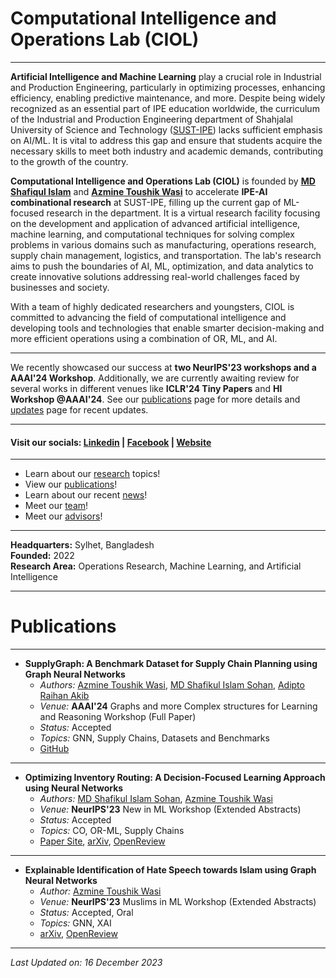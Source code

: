 # Computational Intelligence and Operations Lab (CIOL)

---

**Artificial Intelligence and Machine Learning** play a crucial role in Industrial and Production Engineering, particularly in optimizing processes, enhancing efficiency, enabling predictive maintenance, and more. Despite being widely recognized as an essential part of IPE education worldwide, the curriculum of the Industrial and Production Engineering department of Shahjalal University of Science and Technology ([SUST-IPE](https://www.sust.edu/d/ipe)) lacks sufficient emphasis on AI/ML. It is vital to address this gap and ensure that students acquire the necessary skills to meet both industry and academic demands, contributing to the growth of the country.

**Computational Intelligence and Operations Lab (CIOL)** is founded by [**MD Shafiqul Islam**](https://www.linkedin.com/in/md-shafikul-islam-sohan/) and [**Azmine Toushik Wasi**](https://azminewasi.github.io/) to accelerate **IPE-AI combinational research** at SUST-IPE, filling up the current gap of ML-focused research in the department. It is a virtual research facility focusing on the development and application of advanced artificial intelligence, machine learning, and computational techniques for solving complex problems in various domains such as manufacturing, operations research, supply chain management, logistics, and transportation. The lab's research aims to push the boundaries of AI, ML, optimization, and data analytics to create innovative solutions addressing real-world challenges faced by businesses and society.

With a team of highly dedicated researchers and youngsters, CIOL is committed to advancing the field of computational intelligence and developing tools and technologies that enable smarter decision-making and more efficient operations using a combination of OR, ML, and AI.

---

We recently showcased our success at **two NeurIPS'23 workshops and a AAAI'24 Workshop**. Additionally, we are currently awaiting review for several works in different venues like **ICLR'24 Tiny Papers** and **HI Workshop @AAAI'24**. See our [publications](https://ciol-sust.github.io/papers.html) page for more details and [updates](https://ciol-sust.github.io/updates.html) page for recent updates.

---

#### Visit our socials: [Linkedin](https://www.linkedin.com/company/ciol-ipe-sust/) | [Facebook](https://www.facebook.com/ciol.sust/) | [Website](https://ciol-sust.github.io/)

---

- Learn about our [research](https://ciol-sust.github.io/research.html) topics!
- View our [publications](https://ciol-sust.github.io/papers.html)!
- Learn about our recent [news](https://ciol-sust.github.io/updates.html)!
- Meet our [team](https://ciol-sust.github.io/team.html)!
- Meet our [advisors](https://ciol-sust.github.io/advisors.html)!

---

**Headquarters:** Sylhet, Bangladesh  
**Founded:** 2022  
**Research Area:** Operations Research, Machine Learning, and Artificial Intelligence

---
# Publications

---

- **SupplyGraph: A Benchmark Dataset for Supply Chain Planning using Graph Neural Networks**
  - *Authors:* [Azmine Toushik Wasi](https://azminewasi.github.io/), [MD Shafikul Islam Sohan](https://www.linkedin.com/in/md-shafikul-islam-sohan/), [Adipto Raihan Akib](#)
  - *Venue:* **AAAI'24** Graphs and more Complex structures for Learning and Reasoning Workshop (Full Paper)
  - *Status:* Accepted
  - *Topics:* GNN, Supply Chains, Datasets and Benchmarks
  - [GitHub](https://github.com/CIOL-SUST/SupplyGraph)

---

- **Optimizing Inventory Routing: A Decision-Focused Learning Approach using Neural Networks**
  - *Authors:* [MD Shafikul Islam Sohan](https://www.linkedin.com/in/md-shafikul-islam-sohan/), [Azmine Toushik Wasi](https://azminewasi.github.io/)
  - *Venue:* **NeurIPS'23** New in ML Workshop (Extended Abstracts)
  - *Status:* Accepted
  - *Topics:* CO, OR-ML, Supply Chains
  - [Paper Site](https://ciol-sust.github.io/works/IRP_DFNN/index.html), [arXiv](https://arxiv.org/abs/2311.00983), [OpenReview](https://openreview.net/forum?id=r0fzjB8f7f&)

---

- **Explainable Identification of Hate Speech towards Islam using Graph Neural Networks**
  - *Author:* [Azmine Toushik Wasi](https://azminewasi.github.io/)
  - *Venue:* **NeurIPS'23** Muslims in ML Workshop (Extended Abstracts)
  - *Status:* Accepted, Oral
  - *Topics:* GNN, XAI
  - [arXiv](https://arxiv.org/abs/2311.04916), [OpenReview](https://openreview.net/forum?id=jG3Y7bA94N)

---



_Last Updated on: 16 December 2023_


